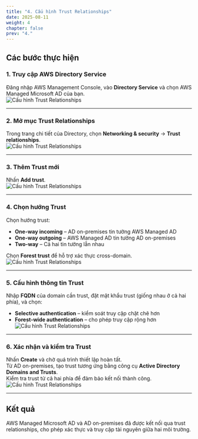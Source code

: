 ```yaml
---
title: "4. Cấu hình Trust Relationships"
date: 2025-08-11
weight: 4
chapter: false
prev: "4."
---
```


## Các bước thực hiện

### 1. Truy cập AWS Directory Service
Đăng nhập AWS Management Console, vào **Directory Service** và chọn AWS Managed Microsoft AD của bạn.  
![Cấu hình Trust Relationships](/images/004/01.png)

---

### 2. Mở mục Trust Relationships
Trong trang chi tiết của Directory, chọn **Networking & security** → **Trust relationships**.  
![Cấu hình Trust Relationships](/images/004/02.png)

---

### 3. Thêm Trust mới
Nhấn **Add trust**.  
![Cấu hình Trust Relationships](/images/004/03.png)

---

### 4. Chọn hướng Trust
Chọn hướng trust:  
- **One-way incoming** – AD on-premises tin tưởng AWS Managed AD  
- **One-way outgoing** – AWS Managed AD tin tưởng AD on-premises  
- **Two-way** – Cả hai tin tưởng lẫn nhau  

Chọn **Forest trust** để hỗ trợ xác thực cross-domain.  
![Cấu hình Trust Relationships](/images/0041/04.png)

---

### 5. Cấu hình thông tin Trust
Nhập **FQDN** của domain cần trust, đặt mật khẩu trust (giống nhau ở cả hai phía), và chọn:  
- **Selective authentication** – kiểm soát truy cập chặt chẽ hơn  
- **Forest-wide authentication** – cho phép truy cập rộng hơn  
![Cấu hình Trust Relationships](/images/004/04.png)

---

### 6. Xác nhận và kiểm tra Trust
Nhấn **Create** và chờ quá trình thiết lập hoàn tất.  
Từ AD on-premises, tạo trust tương ứng bằng công cụ **Active Directory Domains and Trusts**.  
Kiểm tra trust từ cả hai phía để đảm bảo kết nối thành công.  
![Cấu hình Trust Relationships](/images/004/05.png)

---

## Kết quả
AWS Managed Microsoft AD và AD on-premises đã được kết nối qua trust relationships, cho phép xác thực và truy cập tài nguyên giữa hai môi trường.
